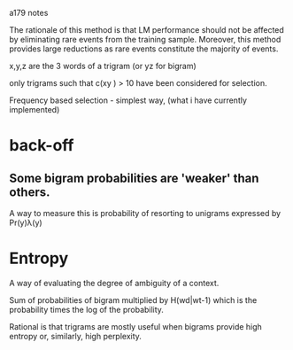 a179 notes

The rationale of this method is that LM performance should
not be affected by eliminating rare events from the training
sample. Moreover, this method provides large reductions as
rare events constitute the majority of events.

x,y,z are the 3 words of a trigram (or yz for bigram)

only trigrams such that c(xy ) > 10
have been considered for selection.

Frequency based selection - simplest way, (what i have currently implemented)

# back-off
## Some  bigram probabilities are 'weaker' than others.
A way to measure this is probability of resorting to unigrams expressed by Pr(y)λ(y) 

# Entropy
A way of evaluating the degree of ambiguity of a context.

Sum of probabilities of bigram multiplied by H(wd|wt-1) which is the probability times the log of the probability.

Rational is that trigrams are mostly useful when bigrams provide high entropy or, similarly, high perplexity.

